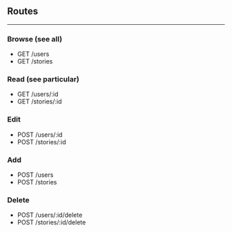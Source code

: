 ## Routes
---

### Browse (see all) 
- GET /users
- GET /stories

### Read (see particular)
- GET /users/:id
- GET /stories/:id

### Edit
- POST /users/:id
- POST /stories/:id

### Add
- POST /users
- POST /stories

### Delete
- POST /users/:id/delete
- POST /stories/:id/delete
